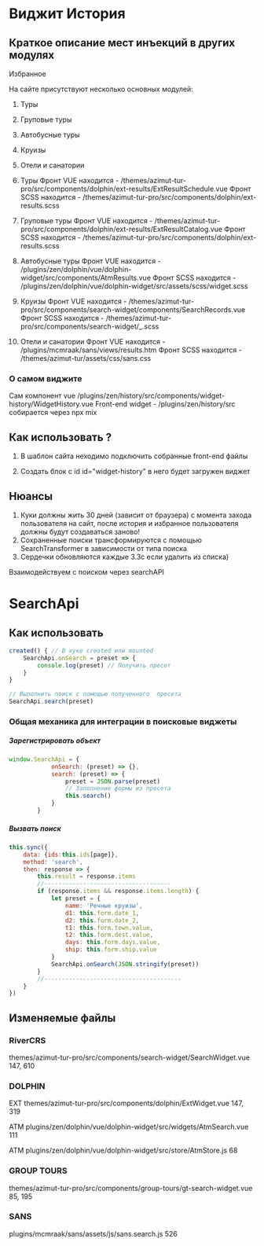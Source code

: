 # Виджит История

## Краткое описание мест инъекций в других модулях


Избранное

На сайте присутствуют несколько основных модулей:
1. Туры
2. Груповые туры
3. Автобусные туры
4. Круизы
5. Отели и санатории



1. Туры
Фронт VUE находится - /themes/azimut-tur-pro/src/components/dolphin/ext-results/ExtResultSchedule.vue
Фронт SCSS находится - /themes/azimut-tur-pro/src/components/dolphin/ext-results.scss

2. Груповые туры
Фронт VUE находится - /themes/azimut-tur-pro/src/components/dolphin/ext-results/ExtResultCatalog.vue
Фронт SCSS находится - /themes/azimut-tur-pro/src/components/dolphin/ext-results.scss

3. Автобусные туры
Фронт VUE находится - /plugins/zen/dolphin/vue/dolphin-widget/src/components/AtmResults.vue
Фронт SCSS находится -  /plugins/zen/dolphin/vue/dolphin-widget/src/assets/scss/widget.scss

4. Круизы
Фронт VUE находится -  /themes/azimut-tur-pro/src/components/search-widget/components/SearchRecords.vue
Фронт SCSS находится - /themes/azimut-tur-pro/src/components/search-widget/_.scss

5. Отели и санатории
Фронт VUE находится - /plugins/mcmraak/sans/views/results.htm
Фронт SCSS находится - /themes/azimut-tur/assets/css/sans.css

### О самом виджите
Сам компонент vue /plugins/zen/history/src/components/widget-history/WidgetHistory.vue
Front-end widget - /plugins/zen/history/src собирается через npx mix

## Как использовать ?

1. В шаблон сайта неходимо подключить собранные front-end файлы 
<link rel="stylesheet" href="/plugins/zen/history/assets/css/history.css">
<script src="/plugins/zen/history/assets/js/manifest.js"></script>
<script src="/plugins/zen/history/assets/js/history.js"></script>

2. Создать блок с id id="widget-history" в него будет загружен виджет

## Нюансы

1. Куки должны жить 30 дней (зависит от браузера) с момента захода пользователя на сайт, после история и избранное пользователя должны будут создаваться заново!
2. Сохраненные поиски трансформируются с помощью SearchTransformer в зависимости от типа поиска
3. Сердечки обновляются каждые 3.3с если удалить из списка)


Взаимодействуем с поиском через searchAPI 



# SearchApi

## Как использовать

```javascript
created() { // В хуке created или mounted
	SearchApi.onSearch = preset => {
		console.log(preset) // Получить пресет
	}
}

// Выполнить поиск с помощью полученного  пресета
SearchApi.search(preset)
```







### Общая механика для интеграции в поисковые виджеты

##### Зарегистрировать объект

```js
window.SearchApi = {
            onSearch: (preset) => {},
            search: (preset) => {
                preset = JSON.parse(preset)
                // Заполнение формы из пресета
                this.search()
            }
        }
```

##### Вызвать поиск

```js
this.sync({
    data: {ids:this.ids[page]},
    method: 'search',
    then: response => {
        this.result = response.items
        //------------------------------------
        if (response.items && response.items.length) {
            let preset = {
                name: 'Речные круизы',
                d1: this.form.date_1,
                d2: this.form.date_2,
                t1: this.form.town.value,
                t2: this.form.dest.value,
                days: this.form.days.value,
                ship: this.form.ship.value
            }
            SearchApi.onSearch(JSON.stringify(preset))
        }
        //---------------------------------------
    }
})
```



## Изменяемые файлы

### RiverCRS

themes/azimut-tur-pro/src/components/search-widget/SearchWidget.vue 147, 610



### DOLPHIN

EXT themes/azimut-tur-pro/src/components/dolphin/ExtWidget.vue 147, 319

ATM plugins/zen/dolphin/vue/dolphin-widget/src/widgets/AtmSearch.vue 111

ATM plugins/zen/dolphin/vue/dolphin-widget/src/store/AtmStore.js 68



### GROUP TOURS

themes/azimut-tur-pro/src/components/group-tours/gt-search-widget.vue 85, 195



### SANS

plugins/mcmraak/sans/assets/js/sans.search.js 526









